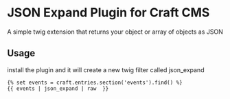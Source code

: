 # JSON Expand Plugin for Craft CMS

A simple twig extension that returns your object or array of objects as JSON

## Usage

install the plugin and it will create a new twig filter called json_expand

    {% set events = craft.entries.section('events').find() %}
    {{ events | json_expand | raw  }}
